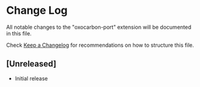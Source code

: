 # Change Log

All notable changes to the "oxocarbon-port" extension will be documented in this file.

Check [Keep a Changelog](http://keepachangelog.com/) for recommendations on how to structure this file.

## [Unreleased]

- Initial release
